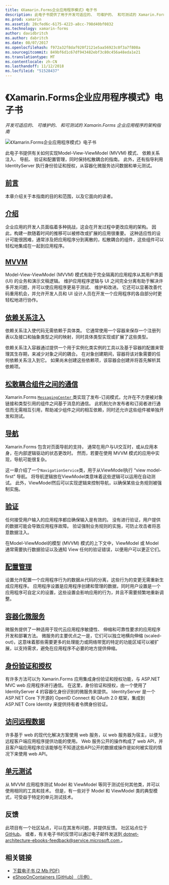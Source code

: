 ```yaml
---
title: 《Xamarin.Forms企业应用程序模式》电子书
description: 此电子书提供了用于开发可适应的、 可维护的、 和可测试的 Xamarin.Forms 企业应用程序的架构指南。
ms.prod: xamarin
ms.assetid: 28cfed6c-6175-4223-a8cc-798d40bf0832
ms.technology: xamarin-forms
author: davidbritch
ms.author: dabritch
ms.date: 08/07/2017
ms.openlocfilehash: f972a32f8daf920f2121e5aa56923c0f3a7f808a
ms.sourcegitcommit: 849bf6d1c67df943482ebf3c80c456a48eda1e21
ms.translationtype: MT
ms.contentlocale: zh-CN
ms.lasthandoff: 11/12/2018
ms.locfileid: "51528437"
---
```

# <a name="enterprise-application-patterns-using-xamarinforms-ebook"></a>《Xamarin.Forms企业应用程序模式》电子书

_开发可适应的、 可维护的、 和可测试的 Xamarin.Forms 企业应用程序的架构指南_

![](images/cover-sml.png "《Xamarin.Forms企业应用程序模式》电子书")

此电子书提供有关如何实现Model-View-ViewModel (MVVM) 模式、 依赖关系注入、 导航、 验证和配置管理，同时保持松散耦合的指南。 此外，还有指导利用 IdentityServer 执行身份验证和授权，从容器化微服务访问数据和单元测试。

## <a name="prefaceprefacemd"></a>[前言](preface.md)

本章介绍关于本指南的目的和范围，以及它面向的读者。

## <a name="introductionintroductionmd"></a>[介绍](introduction.md)

企业应用的开发人员面临着多种挑战，这会在开发过程中更改应用的架构。 因此，构建一款随着时间的推移可以被修改或扩展的应用很重要。 这种适应性的设计可能很困难，通常涉及把应用程序分到离散的，松散耦合的组件，这些组件可以轻松地集成在一起到应用程序。

## <a name="mvvmmvvmmd"></a>[MVVM](mvvm.md)

Model-View-ViewModel (MVVM) 模式有助于完全隔离的应用程序从其用户界面 (UI) 的业务和演示文稿逻辑。 维护应用程序逻辑与 UI 之间完全分离有助于解决许多开发问题，并可以使应用程序更易于测试、 维护和改进。 它还可以显著改善代码重用机会，并允许开发人员和 UI 设计人员在开发一个应用程序的各自部分时更轻松地进行协作。

## <a name="dependency-injectiondependency-injectionmd"></a>[依赖关系注入](dependency-injection.md)

依赖关系注入使代码无需依赖于具体类。 它通常使用一个容器来保存一个注册列表以及接口和抽象类型之间的映射，同时具体类型实现或扩展了这些类型。

依赖关系注入容器通过提供一个用于实例化类实例的工具以及基于容器的配置来管理其生存期，来减少对象之间的耦合。 在对象创建期间，容器将该对象需要的任何依赖关系注入到它。 如果尚未创建这些依赖项，该容器会创建并将首先解析其依赖项。

## <a name="communicating-between-loosely-coupled-componentscommunicating-between-loosely-coupled-componentsmd"></a>[松散耦合组件之间的通信](communicating-between-loosely-coupled-components.md)

Xamarin.Forms [ `MessagingCenter` ](xref:Xamarin.Forms.MessagingCenter)类实现了发布-订阅模式，允许在不方便被对象链接和类型引用的组件之间基于消息的通信。 此机制允许发布者和订阅者进行通信而无需相互引用，帮助减少组件之间的相互依赖，同时还允许这些组件被单独开发和测试。

## <a name="navigationnavigationmd"></a>[导航](navigation.md)

Xamarin.Forms 包含对页面导航的支持， 通常在用户与UI交互时，或从应用本身，在内部逻辑驱动的状态更改时。 然而，若要在使用 MVVM 模式的应用中实现，导航可能很复杂。

这一章介绍了一个`NavigationService`类，用于从ViewModel执行 “view model-first” 导航。 将导航逻辑放在ViewModel类意味着这些逻辑可以运用在自动测试。 此外，ViewModel然后可以实现逻辑来控制导航，以确保某些业务规则被强制实施。

## <a name="validationvalidationmd"></a>[验证](validation.md)

任何接受用户输入的应用程序都应确保输入是有效的。 没有进行验证，用户提供的数据可能会导致应用程序故障。 验证强制业务规则的实施，可防止攻击者将恶意数据注入。

在Model-ViewModel的模型 (MVVM) 模式的上下文中，ViewModel 或 Model 通常需要执行数据验证以及通知 View 任何的验证错误，以便用户可以更正它们。

## <a name="configuration-managementconfiguration-managementmd"></a>[配置管理](configuration-management.md)

设置允许配置一个应用程序行为的数据从代码的分离，这些行为的变更无需重新生成应用程序。 应用程序设置是应用程序创建和管理的数据，同时用户设置是一个应用程序可自定义的设置，这些设置会影响应用的行为，并且不需要频繁地重新调整。

## <a name="containerized-microservicescontainerized-microservicesmd"></a>[容器化微服务](containerized-microservices.md)

微服务提供了一种适用于现代云应用程序敏捷性、 伸缩和可靠性要求的应用程序开发和部署方法。 微服务的主要优点之一是，它们可以独立地横向伸缩 (scaled-out)，这意味着那些需要更多的处理能力或网络带宽的特定的功能区域可以被扩展，以支持需求，避免在应用程序不必要的地方提供伸缩。

## <a name="authentication-and-authorizationauthentication-and-authorizationmd"></a>[身份验证和授权](authentication-and-authorization.md)

有许多方法可以为 Xamarin.Forms 应用集成身份验证和授权功能，与 ASP.NET MVC web 应用程序进行通信。 在这里，身份验证和授权，由一个使用了 IdentityServer 4 的容器化身份识别的微服务来提供。 IdentityServer 是一个ASP.NET Core 下开源的 OpenID Connect 和 OAuth 2.0 框架，集成到 ASP.NET Core Identity 来提供持有者令牌身份验证。

## <a name="accessing-remote-dataaccessing-remote-datamd"></a>[访问远程数据](accessing-remote-data.md)

许多基于 web 的现代化解决方案使用 web 服务，以 web 服务器为宿主，以便为远程客户端应用程序提供功能的使用。 Web 服务公开的操作构成了 web API，并且客户端应用程序应该能够在不知道这些API公开的数据或操作是如何被实现的情况下来使用 web API。

## <a name="unit-testingunit-testingmd"></a>[单元测试](unit-testing.md)

从 MVVM 应用程序测试 Model 和 ViewModel 等同于测试任何其他类，并可以使用相同的工具和技术。 但是，有一些对于 Model 和 ViewModel 类的典型模式，可受益于特定的单元测试技术。

## <a name="feedback"></a>反馈

此项目有一个社区站点，可以在其发布问题，并提供反馈。 社区站点位于[GitHub](https://github.com/dotnet-architecture/eShopOnContainers)。 或者，有关电子书的反馈可以通过电子邮件发送到[ dotnet-architecture-ebooks-feedback@service.microsoft.com ](mailto:dotnet-architecture-ebooks-feedback@service.microsoft.com)。


## <a name="related-links"></a>相关链接

- [下载电子书 (2 Mb PDF)](https://aka.ms/xamarinpatternsebook)
- [eShopOnContainers (GitHub) （示例）](https://github.com/dotnet-architecture/eShopOnContainers)
